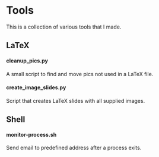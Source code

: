 # Tools

This is a collection of various tools that I made.

## LaTeX

#### cleanup_pics.py

A small script to find and move pics not used in a LaTeX file.


#### create_image_slides.py

Script that creates LaTeX slides with all supplied images.

## Shell

#### monitor-process.sh

Send email to predefined address after a process exits.
